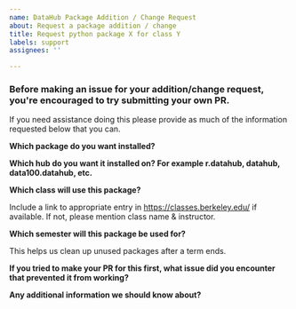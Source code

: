 ```yaml
---
name: DataHub Package Addition / Change Request
about: Request a package addition / change
title: Request python package X for class Y
labels: support
assignees: ''

---
```


### Before making an issue for your addition/change request, you're encouraged to try submitting your own PR.

If you need assistance doing this please provide as much of the information requested below that you can.

**Which package do you want installed?**

**Which hub do you want it installed on?  For example r.datahub, datahub, data100.datahub, etc.**

**Which class will use this package?**

Include a link to appropriate entry in https://classes.berkeley.edu/ if available. If not, please mention class name & instructor.

**Which semester will this package be used for?**

This helps us clean up unused packages after a term ends.

**If you tried to make your PR for this first, what issue did you encounter that prevented it from working?**

**Any additional information we should know about?**
